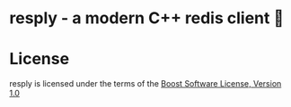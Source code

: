 # resply - a modern C++ redis client :honeybee:


# License
resply is licensed under the terms of the
[Boost Software License, Version 1.0](http://www.boost.org/LICENSE_1_0.txt)
